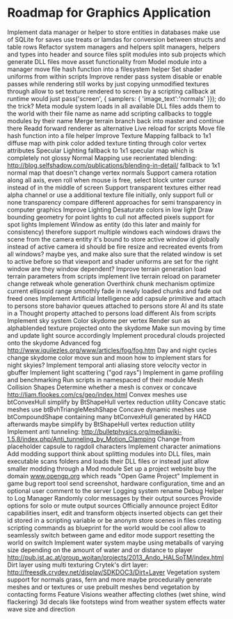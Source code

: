 Roadmap for Graphics Application
================================

Implement data manager or helper to store entities in databases
    make use of SQLite for saves
    use treats or lamdas for conversion between structs and table rows
Refactor system managers and helpers
    split managers, helpers and types into header and source files
    split modules into sub projects which generate DLL files
    move asset functionality from Model module into a manager
    move file hash function into a filesystem helper
Set shader uniforms from within scripts
Improve render pass system
    disable or enable passes while rendering still works by just copying unmodified textures through
    allow to set texture rendered to screen by a scripting callback at runtime
    would just pass('screen', { samplers: { 'image_text':'normals' }}); do the trick?
Meta module system
    loads in all available DLL files
    adds them to the world with their file name as name
    add scripting callbacks to toggle modules by their name
Merge terrain branch back into master and continue there
Readd forward renderer as alternative
Live reload for scripts
    Move file hash function into a file helper
Improve Texture Mapping
    fallback to 1x1 diffuse map with pink color
    added texture tinting through color vertex attributes
Specular Lighting
    fallback to 1x1 specular map which is completely not glossy
Normal Mapping
    use reorientated blending:
    http://blog.selfshadow.com/publications/blending-in-detail/
    fallback to 1x1 normal map that doesn't change vertex normals
Support camera rotation along all axis, even roll
when mouse is free, select block unter cursor instead of in the middle of screen
Support transparent textures
    either read alpha channel or use a additional texture file
    initially, only support full or none transparency
    compare different approaches for semi transparency in computer graphics
Improve Lighting
    Desaturate colors in low light
    Draw bounding geometry for point lights to cull not affected pixels
    support for spot lights
Implement Window as entity (do this later and mainly for consistency)
    therefore support multiple windows
    each windows draws the scene from the camera entity it's bound to
    store active window id globally instead of active camera id
    should be fire resize and recreated events from all windows?
        maybe yes, and make also sure that the related window is set to active before
        so that viewport and shader uniforms are set for the right window
            are they window dependent?
Improve terrain generation
    load terrain parameters from scripts
    implement live terrain reload on parameter change
    retweak whole generation
Overthink chunk mechanism
    optimize current ellipsoid range
    smoothly fade in newly loaded chunks and fade out freed ones
Implement Artificial Intelligence
    add capsule primitive and attach to persons
    store bahavior queues attached to persons
    store AI and its state in a Thought property attached to persons
    load different AIs from scripts
Implement sky system
    Color skydome per vertex
    Render sun as alphablended texture projected onto the skydome
    Make sun moving by time and update light source accordingly
    Implement procedural clouds projected onto the skydome
    Advanced fog
        http://www.iquilezles.org/www/articles/fog/fog.htm
    Day and night cycles
        change skydome color
        move sun and moon
        how to implement stars for night skyies?
Implement temporal anti aliasing
    store velocity vector in gbuffer
Implement light scattering ("god rays")
Implement in game profiling and benchmarking
Run scripts in namespaced of their module
Mesh Collision Shapes
    Determine whether a mesh is convex or concave
        http://liam.flookes.com/cs/geo/index.html
    Convex meshes use btConvexHull
        simplify by BtShapeHull vertex reduction utility
    Concave static meshes use btBvhTriangleMeshShape
    Concave dynamic meshes use btCompoundShape containing many btConvexHull
        generated by HACD
        afterwards maybe simplify by BtShapeHull vertex reduction utility
    Implement anti tunneling:
        http://bulletphysics.org/mediawiki-1.5.8/index.php/Anti_tunneling_by_Motion_Clamping
Change from placeholder capsule to ragdoll characters
Implement character animations
Add modding support
    think about splitting modules into DLL files, main executable scans folders and loads their DLL files
    or instead just allow smaller modding through a Mod module
Set up a project website
    buy the domain www.opengp.org which reads "Open Game Project"
Implement in game bug report tool
    send screenshot, hardware configuration, time and an optional user comment to the server
Logging system
    rename Debug Helper to Log Manager
    Randomly color messages by their output sources
    Provide options for solo or mute output sources
Officially announce project
Editor capabilities
    insert, edit and transform objects
        inserted objects can get their id stored in a scripting variable or be anonym
    store scenes in files
        creating scripting commands as blueprint for the world would be cool
    allow to seamlessly switch between game and editor mode
    support resetting the world on switch
Implement water system
    maybe using metaballs of varying size depending on the amount of water and or distance to player
        http://pub.ist.ac.at/group_wojtan/projects/2013_Ando_HALSoTM/index.html
Dirt layer using multi texturing
    Crytek's dirt layer:
    http://freesdk.crydev.net/display/SDKDOC3/Dirt+Layer
Vegetation system
    support for normals grass, fern and more
    maybe procedurally generate meshes and or textures
    or use prebuilt meshes
    bend vegetation by contacting forms
Feature Visions
    weather affecting clothes (wet shine, wind flackering)
    3d decals like footsteps
	wind from weather system effects water wave size and direction
